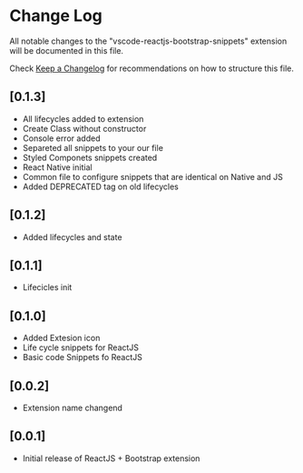 # Change Log
All notable changes to the "vscode-reactjs-bootstrap-snippets" extension will be documented in this file.

Check [Keep a Changelog](http://keepachangelog.com/) for recommendations on how to structure this file.

## [0.1.3]
- All lifecycles added to extension
- Create Class without constructor
- Console error added
- Separeted all snippets to your our file
- Styled Componets snippets created
- React Native initial
- Common file to configure snippets that are identical on Native and JS
- Added DEPRECATED tag on old lifecycles

## [0.1.2]
- Added lifecycles and state

## [0.1.1]
- Lifecicles init

## [0.1.0]
- Added Extesion icon
- Life cycle snippets for ReactJS
- Basic code Snippets fo ReactJS

## [0.0.2]
- Extension name changend

## [0.0.1]
- Initial release of ReactJS + Bootstrap extension